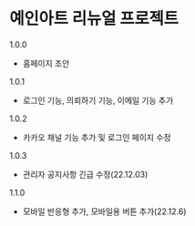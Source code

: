# 예인아트 리뉴얼 프로젝트

1.0.0
- 홈페이지 초안 

1.0.1 
- 로그인 기능, 의뢰하기 기능, 이메일 기능 추가 

1.0.2
- 카카오 채널 기능 추가 및 로그인 페이지 수정

1.0.3
- 관리자 공지사항 긴급 수정(22.12.03)

1.1.0
- 모바일 반응형 추가, 모바일용 버튼 추가(22.12.6)